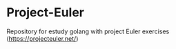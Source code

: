 # Project-Euler
Repository for estudy golang with project Euler exercises (https://projecteuler.net/)

